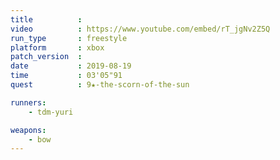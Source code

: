 ```yaml
---
title          :
video          : https://www.youtube.com/embed/rT_jgNv2Z5Q
run_type       : freestyle
platform       : xbox
patch_version  : 
date           : 2019-08-19
time           : 03'05"91
quest          : 9★-the-scorn-of-the-sun

runners:
    - tdm-yuri

weapons:
    - bow
---
```

